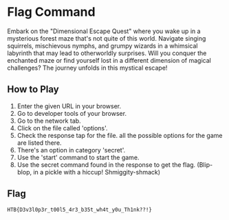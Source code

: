 # Flag Command

Embark on the "Dimensional Escape Quest" where you wake up in a mysterious
forest maze that's not quite of this world. Navigate singing squirrels,
mischievous nymphs, and grumpy wizards in a whimsical labyrinth that may lead
to otherworldly surprises. Will you conquer the enchanted maze or find yourself
lost in a different dimension of magical challenges? The journey unfolds in
this mystical escape!

## How to Play

1. Enter the given URL in your browser.
2. Go to developer tools of your browser.
3. Go to the network tab.
4. Click on the file called 'options'.
5. Check the response tap for the file. all the possible options for the game
   are listed there.
6. There's an option in category 'secret'.
7. Use the 'start' command to start the game.
8. Use the secret command found in the response to get the flag. (Blip-blop, in
   a pickle with a hiccup! Shmiggity-shmack)

## Flag

```
HTB{D3v3l0p3r_t00l5_4r3_b35t_wh4t_y0u_Th1nk??!}
```
